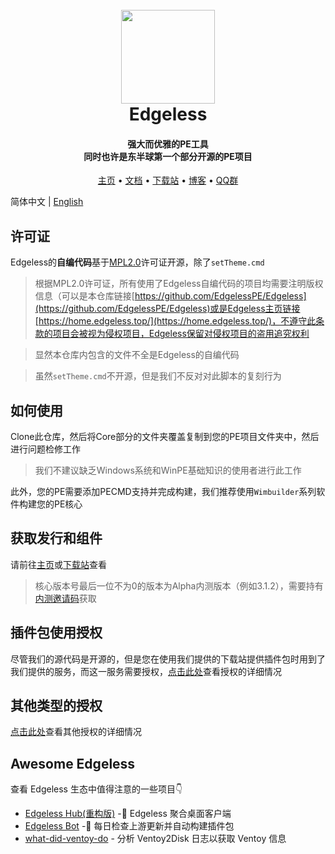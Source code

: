 <h1 align="center">
  <br>
  <a href="https://home.edgeless.top" alt="logo" ><img src="https://home.edgeless.top/favicon.ico" width="150"/></a>
  <br>
  Edgeless
  <br>
</h1>

<h4 align="center">强大而优雅的PE工具<br>同时也许是东半球第一个部分开源的PE项目</h4>

<p align="center">
  <a href="https://home.edgeless.top">主页</a> •
  <a href="https://wiki.edgeless.top">文档</a> •
  <a href="https://down.edgeless.top">下载站</a> •
  <a href="https://www.edgeless.top">博客</a> •
  <a href="https://home.edgeless.top/jump/qqg.html">QQ群</a>
</p>

简体中文 | [English](https://github.com/EdgelessPE/Edgeless/blob/master/README_en.md)

## 许可证
Edgeless的**自编代码**基于[MPL2.0](https://www.mozilla.org/en-US/MPL/)许可证开源，除了`setTheme.cmd`

>根据MPL2.0许可证，所有使用了Edgeless自编代码的项目均需要注明版权信息（可以是本仓库链接[https://github.com/EdgelessPE/Edgeless](https://github.com/EdgelessPE/Edgeless)或是Edgeless主页链接[https://home.edgeless.top/](https://home.edgeless.top/)，不遵守此条款的项目会被视为侵权项目，Edgeless保留对侵权项目的盗用追究权利

> 显然本仓库内包含的文件不全是Edgeless的自编代码

> 虽然`setTheme.cmd`不开源，但是我们不反对对此脚本的复刻行为


## 如何使用
Clone此仓库，然后将Core部分的文件夹覆盖复制到您的PE项目文件夹中，然后进行问题检修工作
>我们不建议缺乏Windows系统和WinPE基础知识的使用者进行此工作

此外，您的PE需要添加PECMD支持并完成构建，我们推荐使用`Wimbuilder`系列软件构建您的PE核心

## 获取发行和组件
请前往[主页](https://home.edgeless.top)或[下载站](https://down.edgeless.top)查看
>核心版本号最后一位不为0的版本为Alpha内测版本（例如3.1.2），需要持有[内测邀请码](https://home.edgeless.top/jump/qqg.html)获取

## 插件包使用授权
尽管我们的源代码是开源的，但是您在使用我们提供的下载站提供插件包时用到了我们提供的服务，而这一服务需要授权，[点击此处](https://wiki.edgeless.top/v2/cooperation/permit.html)查看授权的详细情况

## 其他类型的授权
[点击此处](https://wiki.edgeless.top/v2/cooperation/permit.html)查看其他授权的详细情况

## Awesome Edgeless
查看 Edgeless 生态中值得注意的一些项目👇

* [Edgeless Hub(重构版)](https://github.com/EdgelessPE/edgeless-hub-fresh) -🚀 Edgeless 聚合桌面客户端
* [Edgeless Bot](https://github.com/EdgelessPE/edgeless-bot) -🤖 每日检查上游更新并自动构建插件包
* [what-did-ventoy-do](https://github.com/EdgelessPE/what-did-ventoy-do) - 分析 Ventoy2Disk 日志以获取 Ventoy 信息
